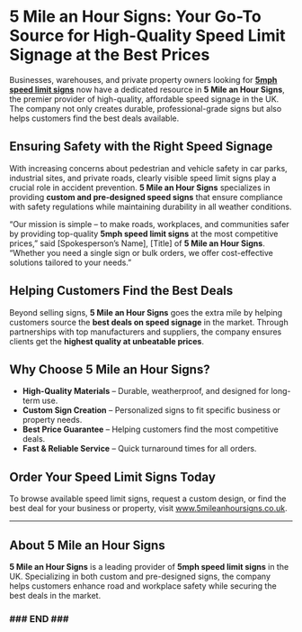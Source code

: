 <h1>5 Mile an Hour Signs: Your Go-To Source for High-Quality Speed Limit Signage at the Best Prices</h1>

Businesses, warehouses, and private property owners looking for <a href="https://5mileanhoursigns.co.uk/"><strong>5mph speed limit signs</strong></a> now have a dedicated resource in <strong>5 Mile an Hour Signs</strong>, the premier provider of high-quality, affordable speed signage in the UK. The company not only creates durable, professional-grade signs but also helps customers find the best deals available.</p>

<h2>Ensuring Safety with the Right Speed Signage</h2>

<p>With increasing concerns about pedestrian and vehicle safety in car parks, industrial sites, and private roads, clearly visible speed limit signs play a crucial role in accident prevention. <strong>5 Mile an Hour Signs</strong> specializes in providing <strong>custom and pre-designed speed signs</strong> that ensure compliance with safety regulations while maintaining durability in all weather conditions.</p>

<p>“Our mission is simple – to make roads, workplaces, and communities safer by providing top-quality <strong>5mph speed limit signs</strong> at the most competitive prices,” said [Spokesperson’s Name], [Title] of <strong>5 Mile an Hour Signs</strong>. “Whether you need a single sign or bulk orders, we offer cost-effective solutions tailored to your needs.”</p>

<h2>Helping Customers Find the Best Deals</h2>

<p>Beyond selling signs, <strong>5 Mile an Hour Signs</strong> goes the extra mile by helping customers source the <strong>best deals on speed signage</strong> in the market. Through partnerships with top manufacturers and suppliers, the company ensures clients get the <strong>highest quality at unbeatable prices</strong>.</p>

<h2>Why Choose 5 Mile an Hour Signs?</h2>
<ul>
    <li><strong>High-Quality Materials</strong> – Durable, weatherproof, and designed for long-term use.</li>
    <li><strong>Custom Sign Creation</strong> – Personalized signs to fit specific business or property needs.</li>
    <li><strong>Best Price Guarantee</strong> – Helping customers find the most competitive deals.</li>
    <li><strong>Fast & Reliable Service</strong> – Quick turnaround times for all orders.</li>
</ul>

<h2>Order Your Speed Limit Signs Today</h2>

<p>To browse available speed limit signs, request a custom design, or find the best deal for your business or property, visit <a href="http://www.5mileanhoursigns.co.uk">www.5mileanhoursigns.co.uk</a>.</p>

<hr>

<h2>About 5 Mile an Hour Signs</h2>

<p><strong>5 Mile an Hour Signs</strong> is a leading provider of <strong>5mph speed limit signs</strong> in the UK. Specializing in both custom and pre-designed signs, the company helps customers enhance road and workplace safety while securing the best deals in the market.</p>

<h3>### END ###</h3>
